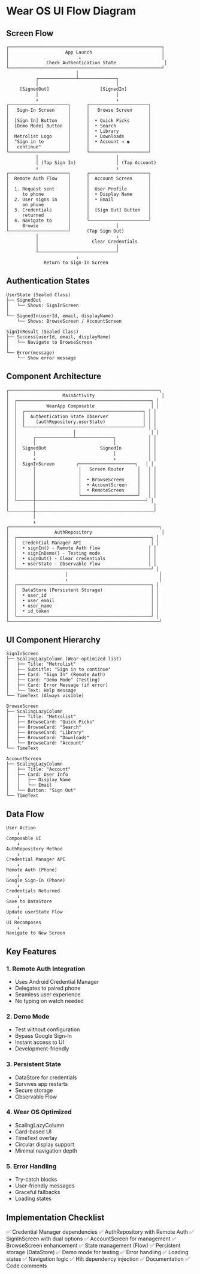 # Wear OS UI Flow Diagram

## Screen Flow

```
┌─────────────────────────────────────────────────────────┐
│                     App Launch                          │
│                          ↓                              │
│              Check Authentication State                  │
└─────────────────────────────────────────────────────────┘
                          │
           ┌──────────────┴──────────────┐
           │                             │
     [SignedOut]                   [SignedIn]
           │                             │
           ↓                             ↓
┌──────────────────────┐      ┌──────────────────────┐
│   Sign-In Screen     │      │   Browse Screen      │
│                      │      │                      │
│  [Sign In] Button    │      │  • Quick Picks       │
│  [Demo Mode] Button  │      │  • Search            │
│                      │      │  • Library           │
│  Metrolist Logo      │      │  • Downloads         │
│  "Sign in to         │      │  • Account → ◉       │
│   continue"          │      │                      │
└──────────────────────┘      └──────────────────────┘
           │                             │
           │ (Tap Sign In)               │ (Tap Account)
           ↓                             ↓
┌──────────────────────┐      ┌──────────────────────┐
│  Remote Auth Flow    │      │  Account Screen      │
│                      │      │                      │
│  1. Request sent     │      │  User Profile        │
│     to phone         │      │  • Display Name      │
│  2. User signs in    │      │  • Email             │
│     on phone         │      │                      │
│  3. Credentials      │      │  [Sign Out] Button   │
│     returned         │      │                      │
│  4. Navigate to      │      └──────────────────────┘
│     Browse           │                 │
└──────────────────────┘      (Tap Sign Out)
           │                             ↓
           │                    Clear Credentials
           │                             │
           └─────────────────────────────┘
                          ↓
              Return to Sign-In Screen
```

## Authentication States

```
UserState (Sealed Class)
├── SignedOut
│   └── Shows: SignInScreen
│
└── SignedIn(userId, email, displayName)
    └── Shows: BrowseScreen / AccountScreen

SignInResult (Sealed Class)
├── Success(userId, email, displayName)
│   └── Navigate to BrowseScreen
│
└── Error(message)
    └── Show error message
```

## Component Architecture

```
┌────────────────────────────────────────────────────────┐
│                    MainActivity                         │
│  ┌──────────────────────────────────────────────────┐ │
│  │           WearApp Composable                     │ │
│  │  ┌────────────────────────────────────────────┐ │ │
│  │  │  Authentication State Observer             │ │ │
│  │  │    (authRepository.userState)              │ │ │
│  │  └────────────────────────────────────────────┘ │ │
│  │                     │                            │ │
│  │      ┌──────────────┴──────────────┐            │ │
│  │      │                             │            │ │
│  │  SignedOut                    SignedIn          │ │
│  │      │                             │            │ │
│  │      ↓                             ↓            │ │
│  │  SignInScreen        ┌─────────────────────┐   │ │
│  │      │                │   Screen Router     │   │ │
│  │      │                │                     │   │ │
│  │      │                │  • BrowseScreen     │   │ │
│  │      │                │  • AccountScreen    │   │ │
│  │      │                │  • RemoteScreen     │   │ │
│  │      │                └─────────────────────┘   │ │
│  └──────┼─────────────────────────────────────────┘ │
│         │                                            │
└─────────┼────────────────────────────────────────────┘
          │
          ↓
┌────────────────────────────────────────────────────────┐
│                 AuthRepository                          │
│  ┌──────────────────────────────────────────────────┐ │
│  │  Credential Manager API                          │ │
│  │  • signIn() - Remote Auth flow                  │ │
│  │  • signInDemo() - Testing mode                  │ │
│  │  • signOut() - Clear credentials                │ │
│  │  • userState - Observable Flow                  │ │
│  └──────────────────────────────────────────────────┘ │
│                     │                                  │
│                     ↓                                  │
│  ┌──────────────────────────────────────────────────┐ │
│  │  DataStore (Persistent Storage)                  │ │
│  │  • user_id                                       │ │
│  │  • user_email                                    │ │
│  │  • user_name                                     │ │
│  │  • id_token                                      │ │
│  └──────────────────────────────────────────────────┘ │
└────────────────────────────────────────────────────────┘
```

## UI Component Hierarchy

```
SignInScreen
├── ScalingLazyColumn (Wear-optimized list)
│   ├── Title: "Metrolist"
│   ├── Subtitle: "Sign in to continue"
│   ├── Card: "Sign In" (Remote Auth)
│   ├── Card: "Demo Mode" (Testing)
│   ├── Card: Error Message (if error)
│   └── Text: Help message
└── TimeText (Always visible)

BrowseScreen
├── ScalingLazyColumn
│   ├── Title: "Metrolist"
│   ├── BrowseCard: "Quick Picks"
│   ├── BrowseCard: "Search"
│   ├── BrowseCard: "Library"
│   ├── BrowseCard: "Downloads"
│   └── BrowseCard: "Account"
└── TimeText

AccountScreen
├── ScalingLazyColumn
│   ├── Title: "Account"
│   ├── Card: User Info
│   │   ├── Display Name
│   │   └── Email
│   └── Button: "Sign Out"
└── TimeText
```

## Data Flow

```
User Action
    ↓
Composable UI
    ↓
AuthRepository Method
    ↓
Credential Manager API
    ↓
Remote Auth (Phone)
    ↓
Google Sign-In (Phone)
    ↓
Credentials Returned
    ↓
Save to DataStore
    ↓
Update userState Flow
    ↓
UI Recomposes
    ↓
Navigate to New Screen
```

## Key Features

### 1. Remote Auth Integration
- Uses Android Credential Manager
- Delegates to paired phone
- Seamless user experience
- No typing on watch needed

### 2. Demo Mode
- Test without configuration
- Bypass Google Sign-In
- Instant access to UI
- Development-friendly

### 3. Persistent State
- DataStore for credentials
- Survives app restarts
- Secure storage
- Observable Flow

### 4. Wear OS Optimized
- ScalingLazyColumn
- Card-based UI
- TimeText overlay
- Circular display support
- Minimal navigation depth

### 5. Error Handling
- Try-catch blocks
- User-friendly messages
- Graceful fallbacks
- Loading states

## Implementation Checklist

✅ Credential Manager dependencies
✅ AuthRepository with Remote Auth
✅ SignInScreen with dual options
✅ AccountScreen for management
✅ BrowseScreen enhancement
✅ State management (Flow)
✅ Persistent storage (DataStore)
✅ Demo mode for testing
✅ Error handling
✅ Loading states
✅ Navigation logic
✅ Hilt dependency injection
✅ Documentation
✅ Code comments
